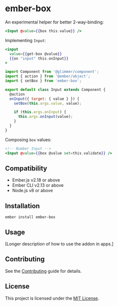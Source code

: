 ember-box
==============================================================================

An experimental helper for better 2-way-binding:

```hbs
<Input @value={{box this.value}} />
```

Implementing `Input`:

```hbs
<input
  value={{get-box @value}}
  {{on "input" this.onInput}}
>
```

```js
import Component from '@glimmer/component';
import { action } from '@ember/object';
import { setBox } from 'ember-box';

export default class Input extends Component {
  @action
  onInput({ target: { value } }) {
    setBox(this.args.value, value);

    if (this.args.onInput) {
      this.args.onInput(value);
    }
  }
}
```

Composing `box` values:

```hbs
<!-- Number Input -->
<Input @value={{box @value set=this.validate}} />
```


Compatibility
------------------------------------------------------------------------------

* Ember.js v2.18 or above
* Ember CLI v2.13 or above
* Node.js v8 or above


Installation
------------------------------------------------------------------------------

```
ember install ember-box
```


Usage
------------------------------------------------------------------------------

[Longer description of how to use the addon in apps.]


Contributing
------------------------------------------------------------------------------

See the [Contributing](CONTRIBUTING.md) guide for details.


License
------------------------------------------------------------------------------

This project is licensed under the [MIT License](LICENSE.md).
